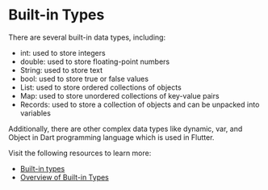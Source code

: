 # Built-in Types

There are several built-in data types, including:

- int: used to store integers
- double: used to store floating-point numbers
- String: used to store text
- bool: used to store true or false values
- List: used to store ordered collections of objects
- Map: used to store unordered collections of key-value pairs
- Records: used to store a collection of objects and can be unpacked into variables

Additionally, there are other complex data types like dynamic, var, and Object in Dart programming language which is used in Flutter.

Visit the following resources to learn more:

- [Built-in types](https://dart.dev/guides/language/language-tour#built-in-types)
- [Overview of Built-in Types](https://dart.dev/guides/language/coming-from/js-to-dart#built-in-types)
